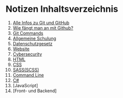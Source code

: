 # Notizen Inhaltsverzeichnis

1. [Alle Infos zu Git und GitHub](https://github.com/Osaaro/Notizen/blob/main/alle-infos-zu-git-und-github.md)
2. [Wie fängt man an mit Github?](https://github.com/Osaaro/Notizen/blob/main/wenn-man-mit-github-arbeitet-faengt-man-an-mit-folgenden-schriten-an.md)
3. [Git Commands](https://github.com/Osaaro/Notizen/blob/main/git-commands.md)
4. [Allgemeine Schulung](https://github.com/Osaaro/Notizen/blob/main/allgemeine-schulung.md)
5. [Datenschutzgesetz](https://github.com/Osaaro/Notizen/blob/main/datenschutzgesetz.md)
6. [Website](https://github.com/Osaaro/Notizen/blob/main/website.md)
7. [Cybersecurity](https://github.com/Osaaro/Notizen/blob/main/cybersecurity.md)
8. [HTML](https://github.com/Osaaro/Notizen/blob/main/html-notizen.md)
9. [CSS](https://github.com/Osaaro/Notizen/blob/main/css-notizen.md)
10. [SASS(SCSS)](https://github.com/Osaaro/Notizen/blob/main/sass(scss)-notizen.md)
11. [Command Line](https://github.com/Osaaro/Notizen/blob/main/command-line-notizen.md)
12. [C#](https://github.com/Osaaro/Notizen/blob/main/c%23-notizen.md)
13. [JavaScript]
14. [Front- und Backend]
